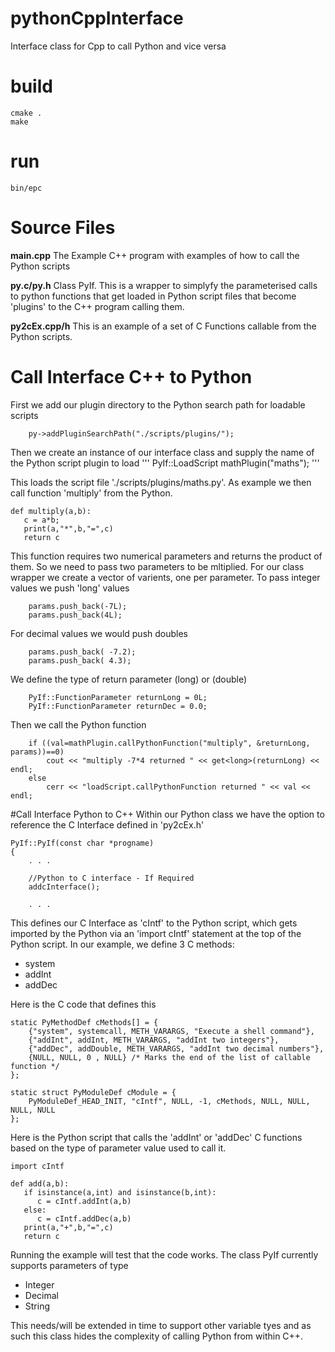 # pythonCppInterface
Interface class for Cpp to call Python and vice versa

# build
```
cmake .
make
```

# run
```
bin/epc
```

# Source Files
**main.cpp** The Example C++ program with examples of how to call the Python scripts

**py.c/py.h** Class PyIf. This is a wrapper to simplyfy the parameterised calls to python functions that get loaded in Python script files that become 'plugins' to the C++ program calling them.

**py2cEx.cpp/h** This is an example of a set of C Functions callable from the Python scripts.

# Call Interface C++ to Python

First we add our plugin directory to the Python search path for loadable scripts
```
    py->addPluginSearchPath("./scripts/plugins/");
```

Then we create an instance of our interface class and supply the name of the Python script plugin to load
'''
    PyIf::LoadScript mathPlugin("maths");
'''

This loads the script file './scripts/plugins/maths.py'. As example we then call function 'multiply' from the Python.
```
def multiply(a,b):
   c = a*b;
   print(a,"*",b,"=",c)
   return c
```
This function requires two numerical parameters and returns the product of them. So we need to pass two parameters to be mltiplied. For our class wrapper we create a vector of varients, one per parameter. To pass integer values we push 'long' values
```
    params.push_back(-7L);
    params.push_back(4L);
```
For decimal values we would push doubles
```
    params.push_back( -7.2);
    params.push_back( 4.3);
```
We define the type of return parameter (long) or (double)
```
    PyIf::FunctionParameter returnLong = 0L;
    PyIf::FunctionParameter returnDec = 0.0;
```
Then we call the Python function
```
    if ((val=mathPlugin.callPythonFunction("multiply", &returnLong, params))==0)
        cout << "multiply -7*4 returned " << get<long>(returnLong) << endl; 
    else
        cerr << "loadScript.callPythonFunction returned " << val << endl;
```

#Call Interface Python to C++
Within our Python class we have the option to reference the C Interface defined in 'py2cEx.h'
```
PyIf::PyIf(const char *progname)
{
    . . .

    //Python to C interface - If Required
    addcInterface();

    . . . 
```
This defines our C Interface as 'cIntf' to the Python script, which gets imported by the Python via an 'import cIntf' statement at the top of the Python script. In our example, we define 3 C methods:
- system
- addInt
- addDec

Here is the C code that defines this
```
static PyMethodDef cMethods[] = {
    {"system", systemcall, METH_VARARGS, "Execute a shell command"},
    {"addInt", addInt, METH_VARARGS, "addInt two integers"},
    {"addDec", addDouble, METH_VARARGS, "addInt two decimal numbers"},
    {NULL, NULL, 0 , NULL} /* Marks the end of the list of callable function */
};

static struct PyModuleDef cModule = {
    PyModuleDef_HEAD_INIT, "cIntf", NULL, -1, cMethods, NULL, NULL, NULL, NULL
};
```

Here is the Python script that calls the 'addInt' or 'addDec' C functions based on the type of parameter value used to call  it.
```
import cIntf

def add(a,b):
   if isinstance(a,int) and isinstance(b,int):
      c = cIntf.addInt(a,b)
   else:
      c = cIntf.addDec(a,b)
   print(a,"+",b,"=",c)
   return c
```

Running the example will test that the code works. The class PyIf currently supports parameters of type
- Integer
- Decimal
- String

This needs/will be extended in time to support other variable tyes and as such this class hides the complexity of calling Python from within C++.


